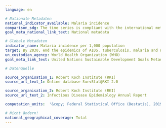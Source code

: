 ```yaml
---
language: en

# Nationale Metadaten
national_indicator_available: Malaria incidence
comparison_sdg: The time series is compliant with the international metadata description.
goal_meta_national_link_text: National metadata

# Globale Metadaten
indicator_name: Malaria incidence per 1,000 population
target: By 2030, end the epidemics of AIDS, tuberculosis, malaria and neglected tropical diseases and combat hepatitis, water-borne diseases and other communicable diseases
un_custodian_agency: World Health Organization (WHO)
goal_meta_link_text: United Nations Sustainable Development Goals Metadata

# Datenquelle

source_organisation_1: Robert Koch Institute (RKI)
source_url_text_1: Online database SurvStat@RKI 2.0

source_organisation_2: Robert Koch Institute (RKI)
source_url_text_2: Infectious Disease Epidemiology Annual Report

computation_units:  "&copy; Federal Statistical Office (Destatis), 2019"

# Nicht ändern!
national_geographical_coverage: Total
---
```

